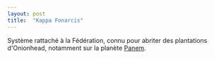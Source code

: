 ```yaml
---
layout: post
title:  "Kappa Fonarcis"
---
```

Système rattaché à la Fédération, connu pour abriter des plantations d'Onionhead,
notamment sur la planète [Panem](panem.html).

